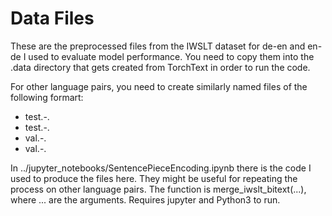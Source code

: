 # Data Files

These are the preprocessed files from the IWSLT dataset for de-en and en-de I used to evaluate model performance. You need to copy them into the .data directory that gets created from TorchText in order to run the code.


For other language pairs, you need to create similarly named files of the following formart:

- test.<src>-<trg>.<src>
- test.<trg>-<src>.<trg>
- val.<src>-<trg>.<src>
- val.<trg>-<src>.<trg>


In ../jupyter_notebooks/SentencePieceEncoding.ipynb there is the code I used to produce the files here. They might be useful for repeating the process on other language pairs. The function is merge_iwslt_bitext(...), where ... are the arguments. Requires jupyter and Python3 to run. 
